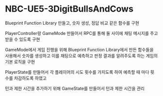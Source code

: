 # NBC-UE5-3DigitBullsAndCows

Blueprint Function Library 만들고, 숫자 생성, 정답 비교 같은 함수를 구현

PlayerController랑 GameMode 만들어서 RPC를 통해 둘 사이에 채팅 메시지를 주고 받을 수 있도록 구현

GameMode에서 게임 진행을 위해 Blueprint Function Library에서 만든 함수들을 사용해서 숫자를 생성하고 이를 채팅으로 예측하고 판정 결과를 알려주도록 하는 게임의 기본 로직을 구현

PlayerState를 만들어서 각 플레이어의 시도 횟수를 가지도록 하여 예측할 때 마다 횟수를 차감하도록 하였고

턴과 제한 시간을 추가하기 위해 GameState를 만들어서 턴과 제한 시간을 관리
